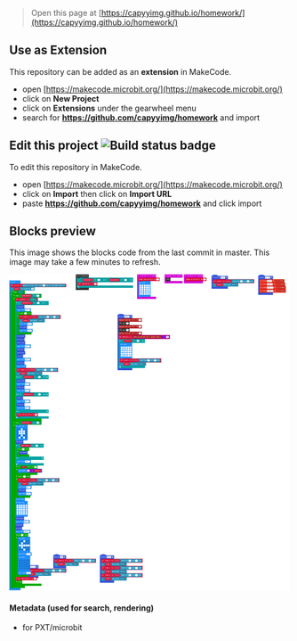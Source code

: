 
> Open this page at [https://capyyimg.github.io/homework/](https://capyyimg.github.io/homework/)

## Use as Extension

This repository can be added as an **extension** in MakeCode.

* open [https://makecode.microbit.org/](https://makecode.microbit.org/)
* click on **New Project**
* click on **Extensions** under the gearwheel menu
* search for **https://github.com/capyyimg/homework** and import

## Edit this project ![Build status badge](https://github.com/capyyimg/homework/workflows/MakeCode/badge.svg)

To edit this repository in MakeCode.

* open [https://makecode.microbit.org/](https://makecode.microbit.org/)
* click on **Import** then click on **Import URL**
* paste **https://github.com/capyyimg/homework** and click import

## Blocks preview

This image shows the blocks code from the last commit in master.
This image may take a few minutes to refresh.

![A rendered view of the blocks](https://github.com/capyyimg/homework/raw/master/.github/makecode/blocks.png)

#### Metadata (used for search, rendering)

* for PXT/microbit
<script src="https://makecode.com/gh-pages-embed.js"></script><script>makeCodeRender("{{ site.makecode.home_url }}", "{{ site.github.owner_name }}/{{ site.github.repository_name }}");</script>
